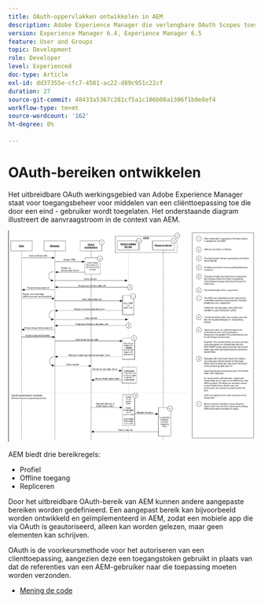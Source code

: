 ```yaml
---
title: OAuth-oppervlakken ontwikkelen in AEM
description: Adobe Experience Manager die verlengbare OAuth Scopes toestaat voor toegangsbeheer voor middelen van een cliënttoepassing die door een eind - gebruiker wordt toegelaten. Het onderstaande diagram illustreert de aanvraagstroom in de context van AEM.
version: Experience Manager 6.4, Experience Manager 6.5
feature: User and Groups
topic: Development
role: Developer
level: Experienced
doc-type: Article
exl-id: dd37355e-cfc7-4581-ac22-d89c951c22cf
duration: 27
source-git-commit: 48433a5367c281cf5a1c106b08a1306f1b0e8ef4
workflow-type: tm+mt
source-wordcount: '162'
ht-degree: 0%

---
```


# OAuth-bereiken ontwikkelen

Het uitbreidbare OAuth werkingsgebied van Adobe Experience Manager staat voor toegangsbeheer voor middelen van een cliënttoepassing toe die door een eind - gebruiker wordt toegelaten. Het onderstaande diagram illustreert de aanvraagstroom in de context van AEM.

![ Oauth Scopes Flow ](./assets/oauth-code-sample-develop/oauth-scopes-flow.png)

AEM biedt drie bereikregels:

* Profiel
* Offline toegang
* Repliceren

Door het uitbreidbare OAuth-bereik van AEM kunnen andere aangepaste bereiken worden gedefinieerd. Een aangepast bereik kan bijvoorbeeld worden ontwikkeld en geïmplementeerd in AEM, zodat een mobiele app die via OAuth is geautoriseerd, alleen kan worden gelezen, maar geen elementen kan schrijven.

OAuth is de voorkeursmethode voor het autoriseren van een clienttoepassing, aangezien deze een toegangstoken gebruikt in plaats van dat de referenties van een AEM-gebruiker naar die toepassing moeten worden verzonden.

* [ Mening de code ](https://github.com/Adobe-Consulting-Services/acs-aem-samples/blob/legacy/bundle/src/main/java/com/adobe/acs/samples/authentication/oauth/impl/SampleScopeWithPrivileges.java)
